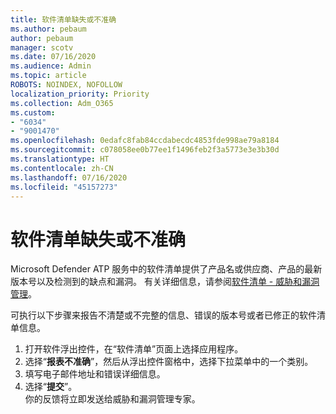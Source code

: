 ```yaml
---
title: 软件清单缺失或不准确
ms.author: pebaum
author: pebaum
manager: scotv
ms.date: 07/16/2020
ms.audience: Admin
ms.topic: article
ROBOTS: NOINDEX, NOFOLLOW
localization_priority: Priority
ms.collection: Adm_O365
ms.custom:
- "6034"
- "9001470"
ms.openlocfilehash: 0edafc8fab84ccdabecdc4853fde998ae79a8184
ms.sourcegitcommit: c078058ee0b77ee1f1496feb2f3a5773e3e3b30d
ms.translationtype: HT
ms.contentlocale: zh-CN
ms.lasthandoff: 07/16/2020
ms.locfileid: "45157273"
---
```

# <a name="software-inventory-is-missing-or-inaccurate"></a>软件清单缺失或不准确

Microsoft Defender ATP 服务中的软件清单提供了产品名或供应商、产品的最新版本号以及检测到的缺点和漏洞。 有关详细信息，请参阅[软件清单 - 威胁和漏洞管理](https://docs.microsoft.com/windows/security/threat-protection/microsoft-defender-atp/tvm-software-inventory)。

可执行以下步骤来报告不清楚或不完整的信息、错误的版本号或者已修正的软件清单信息。  

1. 打开软件浮出控件，在“软件清单”页面上选择应用程序。
2. 选择“**报表不准确**”，然后从浮出控件窗格中，选择下拉菜单中的一个类别。
3. 填写电子邮件地址和错误详细信息。
4. 选择“**提交**”。</br>
    你的反馈将立即发送给威胁和漏洞管理专家。